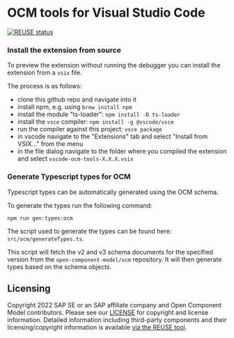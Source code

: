 # OCM tools for Visual Studio Code

[![REUSE status](https://api.reuse.software/badge/github.com/open-component-model/vscode-ocm-tools)](https://api.reuse.software/info/github.com/open-component-model/vscode-ocm-tools)

### Install the extension from source

To preview the extension without running the debugger you can install the extension from a `vsix` file.

The process is as follows:
- clone this github repo and navigate into it
- install npm, e.g. using `brew install npm`
- install the module "ts-loader": `npm install -D ts-loader`
- install the `vsce` compiler: `npm install -g @vscode/vsce`
- run the compiler against this project: `vsce package`
- in vscode navigate to the "Extensions" tab and select "Install from VSIX..." from the menu
- in the file dialog navigate to the folder where you compiled the extension and select `vscode-ocm-tools-X.X.X.vsix`

### Generate Typescript types for OCM

Typescript types can be automatically generated using the OCM schema.

To generate the types run the following command:

`npm run gen:types:ocm`

The script used to generate the types can be found here: `src/ocm/generateTypes.ts`.

This script will fetch the v2 and v3 schema documents for the specified version from the `open-component-model/ocm` repository. It will then generate types based on the schema objects.

## Licensing

Copyright 2022 SAP SE or an SAP affiliate company and Open Component Model contributors.
Please see our [LICENSE](LICENSE) for copyright and license information.
Detailed information including third-party components and their licensing/copyright information is available [via the REUSE tool](https://api.reuse.software/info/github.com/open-component-model/<repo-name>).
